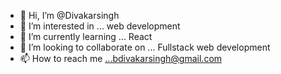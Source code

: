 - 👋 Hi, I’m @Divakarsingh
- 👀 I’m interested in ... web development
- 🌱 I’m currently learning ... React
- 💞️ I’m looking to collaborate on ... Fullstack web development
- 📫 How to reach me ...bdivakarsingh@gmail.com

<!---
divakarsingh16/divakarsingh16 is a ✨ special ✨ repository because its `README.md` (this file) appears on your GitHub profile.
You can click the Preview link to take a look at your changes.
--->
